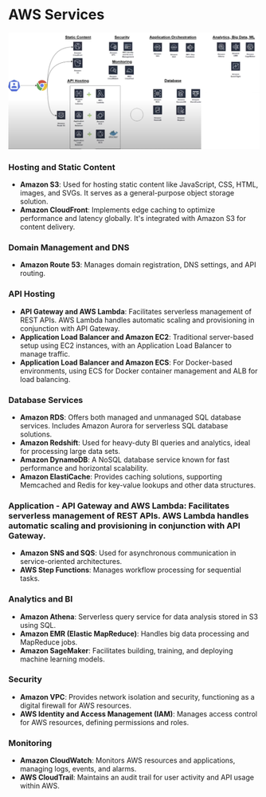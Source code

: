 # AWS Services

![Project Image](static/aws-services-diagram.png)

### Hosting and Static Content

- **Amazon S3**: Used for hosting static content like JavaScript, CSS, HTML, images, and SVGs. It serves as a general-purpose object storage solution.
- **Amazon CloudFront**: Implements edge caching to optimize performance and latency globally. It's integrated with Amazon S3 for content delivery.

### Domain Management and DNS

- **Amazon Route 53**: Manages domain registration, DNS settings, and API routing.

### API Hosting

- **API Gateway and AWS Lambda**: Facilitates serverless management of REST APIs. AWS Lambda handles automatic scaling and provisioning in conjunction with API Gateway.
- **Application Load Balancer and Amazon EC2**: Traditional server-based setup using EC2 instances, with an Application Load Balancer to manage traffic.
- **Application Load Balancer and Amazon ECS**: For Docker-based environments, using ECS for Docker container management and ALB for load balancing.

### Database Services

- **Amazon RDS**: Offers both managed and unmanaged SQL database services. Includes Amazon Aurora for serverless SQL database solutions.
- **Amazon Redshift**: Used for heavy-duty BI queries and analytics, ideal for processing large data sets.
- **Amazon DynamoDB**: A NoSQL database service known for fast performance and horizontal scalability.
- **Amazon ElastiCache**: Provides caching solutions, supporting Memcached and Redis for key-value lookups and other data structures.

### Application - **API Gateway and AWS Lambda**: Facilitates serverless management of REST APIs. AWS Lambda handles automatic scaling and provisioning in conjunction with API Gateway.

- **Amazon SNS and SQS**: Used for asynchronous communication in service-oriented architectures.
- **AWS Step Functions**: Manages workflow processing for sequential tasks.

### Analytics and BI

- **Amazon Athena**: Serverless query service for data analysis stored in S3 using SQL.
- **Amazon EMR (Elastic MapReduce)**: Handles big data processing and MapReduce jobs.
- **Amazon SageMaker**: Facilitates building, training, and deploying machine learning models.

### Security

- **Amazon VPC**: Provides network isolation and security, functioning as a digital firewall for AWS resources.
- **AWS Identity and Access Management (IAM)**: Manages access control for AWS resources, defining permissions and roles.

### Monitoring

- **Amazon CloudWatch**: Monitors AWS resources and applications, managing logs, events, and alarms.
- **AWS CloudTrail**: Maintains an audit trail for user activity and API usage within AWS.
